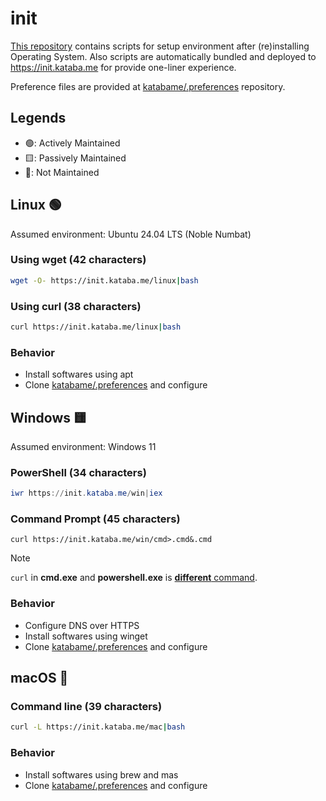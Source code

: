 # init

[This repository](https://github.com/katabame/init/) contains scripts for setup environment after (re)installing Operating System.
Also scripts are automatically bundled and deployed to <https://init.kataba.me> for provide one-liner experience.

Preference files are provided at [katabame/.preferences](https://github.com/katabame/.preferences) repository.

## Legends
* 🟢: Actively Maintained
* 🟨: Passively Maintained
* 🔺: Not Maintained


## Linux 🟢

Assumed environment: Ubuntu 24.04 LTS (Noble Numbat)

### Using wget (42 characters)
```bash
wget -O- https://init.kataba.me/linux|bash
```

### Using curl (38 characters)
```bash
curl https://init.kataba.me/linux|bash
```

### Behavior
* Install softwares using apt
* Clone [katabame/.preferences](https://github.com/katabame/.preferences) and configure


## Windows 🟨

Assumed environment: Windows 11

### PowerShell (34 characters)

```powershell
iwr https://init.kataba.me/win|iex
```

### Command Prompt (45 characters)

```batchfile
curl https://init.kataba.me/win/cmd>.cmd&.cmd
```

> [!Note]
> `curl` in **cmd.exe** and **powershell.exe** is [**different** command](https://curl.se/windows/microsoft.html).

### Behavior

* Configure DNS over HTTPS
* Install softwares using winget
* Clone [katabame/.preferences](https://github.com/katabame/.preferences) and configure


## macOS 🔺

### Command line (39 characters)
```bash
curl -L https://init.kataba.me/mac|bash
```

### Behavior
* Install softwares using brew and mas
* Clone [katabame/.preferences](https://github.com/katabame/.preferences) and configure
